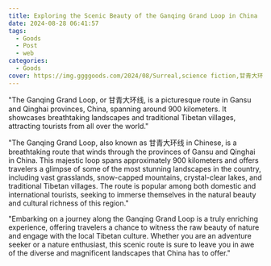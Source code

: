 ```yaml
---
title: Exploring the Scenic Beauty of the Ganqing Grand Loop in China
date: 2024-08-28 06:41:57
tags:
  - Goods
  - Post
  - web
categories:
  - Goods
cover: https://img.ggggoods.com/2024/08/Surreal,science fiction,甘青大环线,Gansu-Qingdao Ring Road,technology,tech,diagrams,renderings,colors_20240830_00001_.png
---
```


"The Ganqing Grand Loop, or 甘青大环线, is a picturesque route in Gansu and Qinghai provinces, China, spanning around 900 kilometers. It showcases breathtaking landscapes and traditional Tibetan villages, attracting tourists from all over the world."

"The Ganqing Grand Loop, also known as 甘青大环线 in Chinese, is a breathtaking route that winds through the provinces of Gansu and Qinghai in China. This majestic loop spans approximately 900 kilometers and offers travelers a glimpse of some of the most stunning landscapes in the country, including vast grasslands, snow-capped mountains, crystal-clear lakes, and traditional Tibetan villages. The route is popular among both domestic and international tourists, seeking to immerse themselves in the natural beauty and cultural richness of this region."

"Embarking on a journey along the Ganqing Grand Loop is a truly enriching experience, offering travelers a chance to witness the raw beauty of nature and engage with the local Tibetan culture. Whether you are an adventure seeker or a nature enthusiast, this scenic route is sure to leave you in awe of the diverse and magnificent landscapes that China has to offer."
